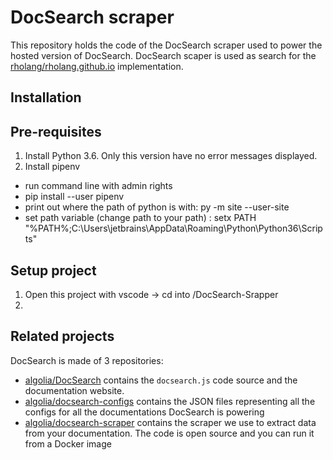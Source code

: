 # DocSearch scraper

This repository holds the code of the DocSearch scraper used to power the hosted
version of DocSearch. DocSearch scaper is used as search for the [rholang/rholang.github.io](rholang/rholang.github.io) implementation. 

## Installation

## Pre-requisites
1. Install Python 3.6. Only this version have no error messages displayed.
2. Install pipenv
  - run command line with admin rights
  - pip install --user pipenv
  - print out where the path of python is with: py -m site --user-site
  - set path variable (change path to your path) : setx PATH "%PATH%;C:\Users\jetbrains\AppData\Roaming\Python\Python36\Scripts"


## Setup project
1. Open this project with vscode -> cd into /DocSearch-Srapper
2. 



## Related projects

DocSearch is made of 3 repositories:

- [algolia/DocSearch][3] contains the `docsearch.js` code source and the
  documentation website.
- [algolia/docsearch-configs][4] contains the JSON files representing all the
  configs for all the documentations DocSearch is powering
- [algolia/docsearch-scraper][5] contains the scraper we use to extract data
  from your documentation. The code is open source and you can run it from a
  Docker image

[1]: https://community.algolia.com/docsearch/
[2]: https://community.algolia.com/docsearch/run-your-own.html
[3]: https://github.com/algolia/docsearch
[4]: https://github.com/algolia/docsearch-configs
[5]: https://github.com/algolia/docsearch-scraper
